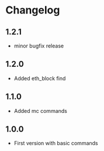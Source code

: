 # Changelog
## 1.2.1
* minor bugfix release

## 1.2.0
* Added eth_block find

## 1.1.0
* Added mc commands 

## 1.0.0
* First version with basic commands
